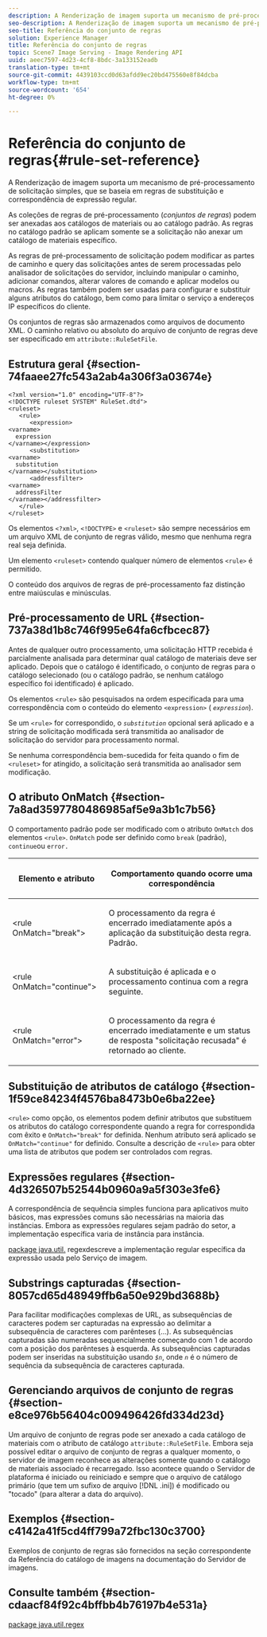 ```yaml
---
description: A Renderização de imagem suporta um mecanismo de pré-processamento de solicitação simples, que se baseia em regras de substituição e correspondência de expressão regular.
seo-description: A Renderização de imagem suporta um mecanismo de pré-processamento de solicitação simples, que se baseia em regras de substituição e correspondência de expressão regular.
seo-title: Referência do conjunto de regras
solution: Experience Manager
title: Referência do conjunto de regras
topic: Scene7 Image Serving - Image Rendering API
uuid: aeec7597-4d23-4cf8-8bdc-3a133152eadb
translation-type: tm+mt
source-git-commit: 4439103ccd0d63afdd9ec20bd475560e8f84dcba
workflow-type: tm+mt
source-wordcount: '654'
ht-degree: 0%

---
```



# Referência do conjunto de regras{#rule-set-reference}

A Renderização de imagem suporta um mecanismo de pré-processamento de solicitação simples, que se baseia em regras de substituição e correspondência de expressão regular.

<!--<a id="section_F44601A65CE1451EAD0A449C66B773CC"></a>-->

As coleções de regras de pré-processamento (*conjuntos de regras*) podem ser anexadas aos catálogos de materiais ou ao catálogo padrão. As regras no catálogo padrão se aplicam somente se a solicitação não anexar um catálogo de materiais específico.

As regras de pré-processamento de solicitação podem modificar as partes de caminho e query das solicitações antes de serem processadas pelo analisador de solicitações do servidor, incluindo manipular o caminho, adicionar comandos, alterar valores de comando e aplicar modelos ou macros. As regras também podem ser usadas para configurar e substituir alguns atributos do catálogo, bem como para limitar o serviço a endereços IP específicos do cliente.

Os conjuntos de regras são armazenados como arquivos de documento XML. O caminho relativo ou absoluto do arquivo de conjunto de regras deve ser especificado em `attribute::RuleSetFile`.

## Estrutura geral {#section-74faaee27fc543a2ab4a306f3a03674e}

```
<?xml version="1.0" encoding="UTF-8"?>
<!DOCTYPE ruleset SYSTEM" RuleSet.dtd">
<ruleset>
   <rule>
      <expression>
<varname>
  expression
</varname></expression>
      <substitution>
<varname>
  substitution
</varname></substitution>
      <addressfilter>
<varname>
  addressFilter
</varname></addressfilter>
   </rule>
</ruleset>
```

Os elementos `<?xml>`, `<!DOCTYPE>` e `<ruleset>` são sempre necessários em um arquivo XML de conjunto de regras válido, mesmo que nenhuma regra real seja definida.

Um elemento `<ruleset>` contendo qualquer número de elementos `<rule>` é permitido.

O conteúdo dos arquivos de regras de pré-processamento faz distinção entre maiúsculas e minúsculas.

## Pré-processamento de URL {#section-737a38d1b8c746f995e64fa6cfbcec87}

Antes de qualquer outro processamento, uma solicitação HTTP recebida é parcialmente analisada para determinar qual catálogo de materiais deve ser aplicado. Depois que o catálogo é identificado, o conjunto de regras para o catálogo selecionado (ou o catálogo padrão, se nenhum catálogo específico foi identificado) é aplicado.

Os elementos `<rule>` são pesquisados na ordem especificada para uma correspondência com o conteúdo do elemento `<expression>` ( *`expression`*).

Se um `<rule>` for correspondido, o *`substitution`* opcional será aplicado e a string de solicitação modificada será transmitida ao analisador de solicitação do servidor para processamento normal.

Se nenhuma correspondência bem-sucedida for feita quando o fim de `<ruleset>` for atingido, a solicitação será transmitida ao analisador sem modificação.

## O atributo OnMatch {#section-7a8ad3597780486985af5e9a3b1c7b56}

O comportamento padrão pode ser modificado com o atributo `OnMatch` dos elementos `<rule>`. `OnMatch` pode ser definido como  `break` (padrão),  `continue`ou  `error.`

<table id="table_4CABF55B33854A128D5F326B31C6C397"> 
 <thead> 
  <tr> 
   <th colname="col1" class="entry"> <p>Elemento e atributo </p> </th> 
   <th colname="col2" class="entry"> <p>Comportamento quando ocorre uma correspondência </p> </th> 
  </tr> 
 </thead>
 <tbody> 
  <tr> 
   <td colname="col1"> <p><span class="codeph"> &lt;rule OnMatch="break"&gt;</span> </p> </td> 
   <td colname="col2"> <p>O processamento da regra é encerrado imediatamente após a aplicação da substituição desta regra. Padrão. </p> </td> 
  </tr> 
  <tr> 
   <td colname="col1"> <p><span class="codeph"> &lt;rule OnMatch="continue"&gt;</span> </p> </td> 
   <td colname="col2"> <p>A substituição é aplicada e o processamento continua com a regra seguinte. </p> </td> 
  </tr> 
  <tr> 
   <td colname="col1"> <p><span class="codeph"> &lt;rule OnMatch="error"&gt;</span> </p> </td> 
   <td colname="col2"> <p>O processamento da regra é encerrado imediatamente e um status de resposta "solicitação recusada" é retornado ao cliente. </p> </td> 
  </tr> 
 </tbody> 
</table>

## Substituição de atributos de catálogo {#section-1f59ce84234f4576ba8473b0e6ba22ee}

`<rule>` como opção, os elementos podem definir atributos que substituem os atributos do catálogo correspondente quando a regra for correspondida com êxito e  `OnMatch="break"` for definida. Nenhum atributo será aplicado se `OnMatch="continue"` for definido. Consulte a descrição de `<rule>` para obter uma lista de atributos que podem ser controlados com regras.

## Expressões regulares {#section-4d326507b52544b0960a9a5f303e3fe6}

A correspondência de sequência simples funciona para aplicativos muito básicos, mas expressões comuns são necessárias na maioria das instâncias. Embora as expressões regulares sejam padrão do setor, a implementação específica varia de instância para instância.

[package java.util.](https://www2.cs.duke.edu/csed/java/jdk1.4.2/docs/api/) regexdescreve a implementação regular específica da expressão usada pelo Serviço de imagem.

## Substrings capturadas {#section-8057cd65d48949ffb6a50e929bd3688b}

Para facilitar modificações complexas de URL, as subsequências de caracteres podem ser capturadas na expressão ao delimitar a subsequência de caracteres com parênteses (...). As subsequências capturadas são numeradas sequencialmente começando com 1 de acordo com a posição dos parênteses à esquerda. As subsequências capturadas podem ser inseridas na substituição usando *`$n`*, onde *`n`* é o número de sequência da subsequência de caracteres capturada.

## Gerenciando arquivos de conjunto de regras {#section-e8ce976b56404c009496426fd334d23d}

Um arquivo de conjunto de regras pode ser anexado a cada catálogo de materiais com o atributo de catálogo `attribute::RuleSetFile`. Embora seja possível editar o arquivo de conjunto de regras a qualquer momento, o servidor de imagem reconhece as alterações somente quando o catálogo de materiais associado é recarregado. Isso acontece quando o Servidor de plataforma é iniciado ou reiniciado e sempre que o arquivo de catálogo primário (que tem um sufixo de arquivo [!DNL .ini]) é modificado ou &quot;tocado&quot; (para alterar a data do arquivo).

## Exemplos {#section-c4142a41f5cd4ff799a72fbc130c3700}

Exemplos de conjunto de regras são fornecidos na seção correspondente da Referência do catálogo de imagens na documentação do Servidor de imagens.

## Consulte também {#section-cdaacf84f92c4bffbb4b76197b4e531a}

[package java.util.regex](https://www2.cs.duke.edu/csed/java/jdk1.4.2/docs/api/)
